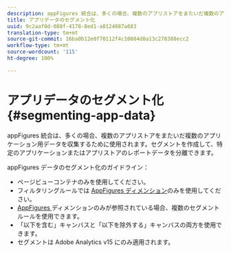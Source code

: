 ```yaml
---
description: appFigures 統合は、多くの場合、複数のアプリストアをまたいだ複数のアプリケーション用データを収集するために使用されます。セグメントを作成して、特定のアプリケーションまたはアプリストアのレポートデータを分離できます。
title: アプリデータのセグメント化
uuid: 9c2aaf0d-088f-4178-8ed1-a8124087a683
translation-type: tm+mt
source-git-commit: 16ba0b12e0f70112f4c10804d0a13c278388ecc2
workflow-type: tm+mt
source-wordcount: '115'
ht-degree: 100%

---
```



# アプリデータのセグメント化 {#segmenting-app-data}

appFigures 統合は、多くの場合、複数のアプリストアをまたいだ複数のアプリケーション用データを収集するために使用されます。セグメントを作成して、特定のアプリケーションまたはアプリストアのレポートデータを分離できます。

appFigures データのセグメント化のガイドライン：

* ページビューコンテナのみを使用してください。
* フィルタリングルールでは [AppFigures ディメンション](/help/import/data-connectors/appfigures-overview/appfigures-metrics.md)のみを使用してください。
* [AppFigures ](/help/import/data-connectors/appfigures-overview/appfigures-segment-filter.md)ディメンションのみが参照されている場合、複数のセグメントルールを使用できます。
* 「以下を含む」キャンバスと「以下を除外する」キャンバスの両方を使用できます。
* セグメントは Adobe Analytics v15 にのみ適用されます。
